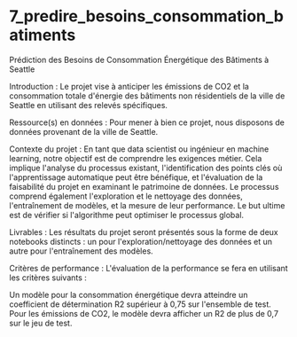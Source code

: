 # 7_predire_besoins_consommation_batiments

Prédiction des Besoins de Consommation Énergétique des Bâtiments à Seattle

Introduction :
Le projet vise à anticiper les émissions de CO2 et la consommation totale d'énergie des bâtiments non résidentiels de la ville de Seattle en utilisant des relevés spécifiques.

Ressource(s) en données :
Pour mener à bien ce projet, nous disposons de données provenant de la ville de Seattle.

Contexte du projet :
En tant que data scientist ou ingénieur en machine learning, notre objectif est de comprendre les exigences métier. Cela implique l'analyse du processus existant, l'identification des points clés où l'apprentissage automatique peut être bénéfique, et l'évaluation de la faisabilité du projet en examinant le patrimoine de données. Le processus comprend également l'exploration et le nettoyage des données, l'entraînement de modèles, et la mesure de leur performance. Le but ultime est de vérifier si l'algorithme peut optimiser le processus global.

Livrables :
Les résultats du projet seront présentés sous la forme de deux notebooks distincts : un pour l'exploration/nettoyage des données et un autre pour l'entraînement des modèles.

Critères de performance :
L'évaluation de la performance se fera en utilisant les critères suivants :

Un modèle pour la consommation énergétique devra atteindre un coefficient de détermination R2 supérieur à 0,75 sur l'ensemble de test.
Pour les émissions de CO2, le modèle devra afficher un R2 de plus de 0,7 sur le jeu de test.
